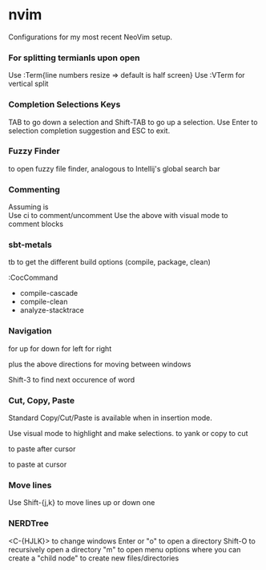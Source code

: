 # nvim

Configurations for my most recent NeoVim setup.

### For splitting termianls upon open

Use :Term{line numbers resize => default is half screen}
Use :VTerm for vertical split

### Completion Selections Keys

TAB to go down a selection and Shift-TAB to go up a selection. Use Enter to selection completion suggestion and ESC to exit.

### Fuzzy Finder

<cntrl-space> to open fuzzy file finder, analogous to Intellij's global search bar

### Commenting

Assuming <leader> is \
Use <leader>ci to comment/uncomment
Use the above with visual mode to comment blocks

### sbt-metals

<space>tb to get the different build options (compile, package, clean)

:CocCommand

- compile-cascade
- compile-clean
- analyze-stacktrace

### Navigation

<j> for up
<k> for down
<h> for left
<l> for right

<cntrl> plus the above directions for moving between windows

Shift-3 to find next occurence of word

### Cut, Copy, Paste

Standard Copy/Cut/Paste is available when in insertion mode.

Use visual mode to highlight and make selections.
<y> to yank or copy
<d> to cut

<p> to paste after cursor
<P> to paste at cursor

### Move lines

Use Shift-{j,k} to move lines up or down one

### NERDTree

<C-{HJLK}> to change windows
Enter or "o" to open a directory
Shift-O to recursively open a directory
"m" to open menu options where you can create a "child node" to create new files/directories
